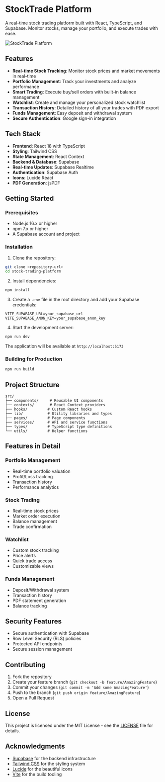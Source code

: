 # StockTrade Platform

A real-time stock trading platform built with React, TypeScript, and Supabase. Monitor stocks, manage your portfolio, and execute trades with ease.

![StockTrade Platform](https://images.unsplash.com/photo-1611974789855-9c2a0a7236a3?auto=format&fit=crop&q=80&w=1200)

## Features

- **Real-time Stock Tracking**: Monitor stock prices and market movements in real-time
- **Portfolio Management**: Track your investments and analyze performance
- **Smart Trading**: Execute buy/sell orders with built-in balance management
- **Watchlist**: Create and manage your personalized stock watchlist
- **Transaction History**: Detailed history of all your trades with PDF export
- **Funds Management**: Easy deposit and withdrawal system
- **Secure Authentication**: Google sign-in integration

## Tech Stack

- **Frontend**: React 18 with TypeScript
- **Styling**: Tailwind CSS
- **State Management**: React Context
- **Backend & Database**: Supabase
- **Real-time Updates**: Supabase Realtime
- **Authentication**: Supabase Auth
- **Icons**: Lucide React
- **PDF Generation**: jsPDF

## Getting Started

### Prerequisites

- Node.js 16.x or higher
- npm 7.x or higher
- A Supabase account and project

### Installation

1. Clone the repository:
```bash
git clone <repository-url>
cd stock-trading-platform
```

2. Install dependencies:
```bash
npm install
```

3. Create a `.env` file in the root directory and add your Supabase credentials:
```env
VITE_SUPABASE_URL=your_supabase_url
VITE_SUPABASE_ANON_KEY=your_supabase_anon_key
```

4. Start the development server:
```bash
npm run dev
```

The application will be available at `http://localhost:5173`

### Building for Production

```bash
npm run build
```

## Project Structure

```
src/
├── components/     # Reusable UI components
├── contexts/       # React Context providers
├── hooks/         # Custom React hooks
├── lib/           # Utility libraries and types
├── pages/         # Page components
├── services/      # API and service functions
├── types/         # TypeScript type definitions
└── utils/         # Helper functions
```

## Features in Detail

### Portfolio Management
- Real-time portfolio valuation
- Profit/Loss tracking
- Transaction history
- Performance analytics

### Stock Trading
- Real-time stock prices
- Market order execution
- Balance management
- Trade confirmation

### Watchlist
- Custom stock tracking
- Price alerts
- Quick trade access
- Customizable views

### Funds Management
- Deposit/Withdrawal system
- Transaction history
- PDF statement generation
- Balance tracking

## Security Features

- Secure authentication with Supabase
- Row Level Security (RLS) policies
- Protected API endpoints
- Secure session management

## Contributing

1. Fork the repository
2. Create your feature branch (`git checkout -b feature/AmazingFeature`)
3. Commit your changes (`git commit -m 'Add some AmazingFeature'`)
4. Push to the branch (`git push origin feature/AmazingFeature`)
5. Open a Pull Request

## License

This project is licensed under the MIT License - see the [LICENSE](LICENSE) file for details.

## Acknowledgments

- [Supabase](https://supabase.io/) for the backend infrastructure
- [Tailwind CSS](https://tailwindcss.com/) for the styling system
- [Lucide](https://lucide.dev/) for the beautiful icons
- [Vite](https://vitejs.dev/) for the build tooling